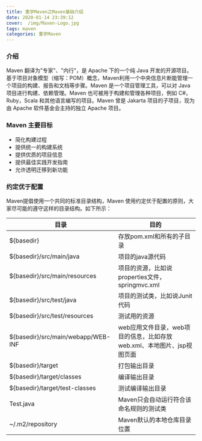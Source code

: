 ```yaml
---
title: 重学Maven之Maven基础介绍
date: 2020-01-14 23:39:12
cover:  /img/Maven-Logo.jpg
tags: maven
categories: 重学Maven
---
```

### 介绍

Maven 翻译为"专家"、"内行"，是 Apache 下的一个纯 Java 开发的开源项目。基于项目对象模型（缩写：POM）概念，Maven利用一个中央信息片断能管理一个项目的构建、报告和文档等步骤。Maven 是一个项目管理工具，可以对 Java 项目进行构建、依赖管理。Maven 也可被用于构建和管理各种项目，例如 C#，Ruby，Scala 和其他语言编写的项目。Maven 曾是 Jakarta 项目的子项目，现为由 Apache 软件基金会主持的独立 Apache 项目。


### Maven 主要目标

- 简化构建过程
- 提供统一的构建系统
- 提供优质的项目信息
- 提供最佳实践开发指南
- 允许透明迁移到新功能

### 约定优于配置
Maven提倡使用一个共同的标准目录结构，Maven 使用约定优于配置的原则，大家尽可能的遵守这样的目录结构。如下所示：

| 目录 |目的  |
| --- | --- |
| ${basedir} | 存放pom.xml和所有的子目录 |
|${basedir}/src/main/java  |  项目的java源代码|
|${basedir}/src/main/resources  | 项目的资源，比如说properties文件，springmvc.xml |
|${basedir}/src/test/java| 项目的测试类，比如说Junit代码 |
|${basedir}/src/test/resources |测试用的资源  |
|${basedir}/src/main/webapp/WEB-INF  | web应用文件目录，web项目的信息，比如存放web.xml、本地图片、jsp视图页面 |
|${basedir}/target | 打包输出目录 |
|${basedir}/target/classes  |编译输出目录  |
|${basedir}/target/test-classes  | 测试编译输出目录 |
|Test.java  |Maven只会自动运行符合该命名规则的测试类  |
| ~/.m2/repository | Maven默认的本地仓库目录位置 |
